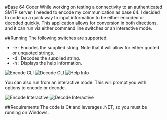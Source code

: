 #Base 64 Coder
While working on testing a connectivity to an authenticated SMTP server, I needed to encode my communication as base 64. I decided to code up a quick way to input information to be either encoded or decoded quickly. This application allows for conversion in both directions, and it can run via either command line switches or an interactive mode.

##Running
The following switches are supported:

 - -e : Encodes the supplied string. Note that it will allow for either quoted or unquoted strings.
 - -d : Decodes the supplied string.
 - -h : Displays the help information.

![Encode CLI](http://i.imgur.com/on9X5ch.png)
![Decode CLI](http://i.imgur.com/fbFluHE.png)
![Help Info](http://i.imgur.com/V36F6zo.png)

You can also run from an interactive mode. This will prompt you with options to encode or decode.

![Encode Interactive](http://i.imgur.com/ZF5CJdF.png)
![Decode Interactive](http://i.imgur.com/LhPpuTS.png)

##Requirements
The code is C# and leverages .NET, so you must be running on Windows.
